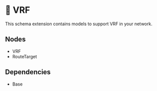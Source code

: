 # 🧩 VRF

This schema extension contains models to support VRF in your network.

## Nodes

- VRF
- RouteTarget

## Dependencies

- Base
